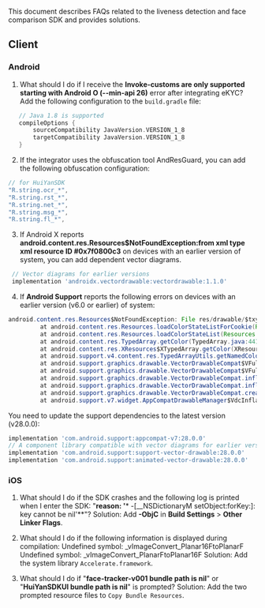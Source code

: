 This document describes FAQs related to the liveness detection and face comparison SDK and provides solutions.

## Client
### Android
1. What should I do if I receive the **Invoke-customs are only supported starting with Android O (--min-api 26)** error after integrating eKYC? 
   Add the following configuration to the `build.gradle` file:

```groovy
   // Java 1.8 is supported
   compileOptions {
       sourceCompatibility JavaVersion.VERSION_1_8
       targetCompatibility JavaVersion.VERSION_1_8
   }
```


2. If the integrator uses the obfuscation tool AndResGuard, you can add the following obfuscation configuration:

```groovy
// for HuiYanSDK
"R.string.ocr_*",
"R.string.rst_*",
"R.string.net_*",
"R.string.msg_*",
"R.string.fl_*",
```


3. If Android X reports **android.content.res.Resources$NotFoundException:from xml type xml resource ID #0x7f0800c3** on devices with an earlier version of system, you can add dependent vector diagrams.

```groovy
 // Vector diagrams for earlier versions
 implementation 'androidx.vectordrawable:vectordrawable:1.1.0'

```


4. If **Android Support** reports the following errors on devices with an earlier version (v6.0 or earlier) of system:

```java
android.content.res.Resources$NotFoundException: File res/drawable/$txy_face_id_logo__0.xml from color state list resource ID #0x7f070001
         at android.content.res.Resources.loadColorStateListForCookie(Resources.java:2800)
         at android.content.res.Resources.loadColorStateList(Resources.java:2749)
         at android.content.res.TypedArray.getColor(TypedArray.java:441)
         at android.content.res.XResources$XTypedArray.getColor(XResources.java:1286)
         at android.support.v4.content.res.TypedArrayUtils.getNamedColor(TypedArrayUtils.java:124)
         at android.support.graphics.drawable.VectorDrawableCompat$VFullPath.updateStateFromTypedArray(VectorDrawableCompat.java:1746)
         at android.support.graphics.drawable.VectorDrawableCompat$VFullPath.inflate(VectorDrawableCompat.java:1712)
         at android.support.graphics.drawable.VectorDrawableCompat.inflateInternal(VectorDrawableCompat.java:743)
         at android.support.graphics.drawable.VectorDrawableCompat.inflate(VectorDrawableCompat.java:631)
         at android.support.graphics.drawable.VectorDrawableCompat.createFromXmlInner(VectorDrawableCompat.java:590)
         at android.support.v7.widget.AppCompatDrawableManager$VdcInflateDelegate.createFromXmlInner(AppCompatDrawableManager.java:775)

```

You need to update the support dependencies to the latest version (v28.0.0):

```groovy
implementation 'com.android.support:appcompat-v7:28.0.0'
// A component library compatible with vector diagrams for earlier versions
implementation 'com.android.support:support-vector-drawable:28.0.0'
implementation 'com.android.support:animated-vector-drawable:28.0.0'
```


### iOS
1. What should I do if the SDK crashes and the following log is printed when I enter the SDK: "**reason: '*** -[__NSDictionaryM setObject:forKey:]: key cannot be nil'**"? Solution: Add **-ObjC** in **Build Settings** > **Other Linker Flags**.


2. What should I do if the following information is displayed during compilation: 
   Undefined symbol: _vImageConvert_Planar16FtoPlanarF
   Undefined symbol: _vImageConvert_PlanarFtoPlanar16F
    Solution: Add the system library `Accelerate.framework`.



3. What should I do if "**face-tracker-v001 bundle path is nil**" or "**HuiYanSDKUI bundle path is nil**" is prompted? Solution: Add the two prompted resource files to `Copy Bundle Resources`.


